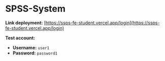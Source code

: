 # SPSS-System

**Link deployment:** [https://ssps-fe-student.vercel.app/login](https://ssps-fe-student.vercel.app/login)

**Test account:**  
- **Username:** `user1`  
- **Password:** `password1`

